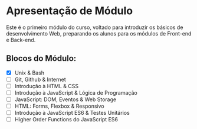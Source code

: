 # Apresentação de Módulo
Este é o primeiro módulo do curso, voltado para introduzir os básicos de desenvolvimento Web, preparando os alunos para os módulos de Front-end e Back-end.
## Blocos do Módulo:
- [x] Unix & Bash
- [ ] Git, Github & Internet
- [ ] Introdução à HTML & CSS
- [ ] Introdução à JavaScript & Lógica de Programação
- [ ] JavaScript: DOM, Eventos & Web Storage
- [ ] HTML: Forms, Flexbox & Responsivo
- [ ] Introdução à JavaScript ES6 & Testes Unitários
- [ ] Higher Order Functions do JavaScript ES6
